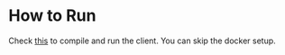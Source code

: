 # How to Run

Check [this](https://github.dev/grpc/grpc-web/blob/c4f09052887c514b72a9fbcce06da15db9051acb/net/grpc/gateway/examples/helloworld/README.md#L290) to compile and run the client.
You can skip the docker setup.